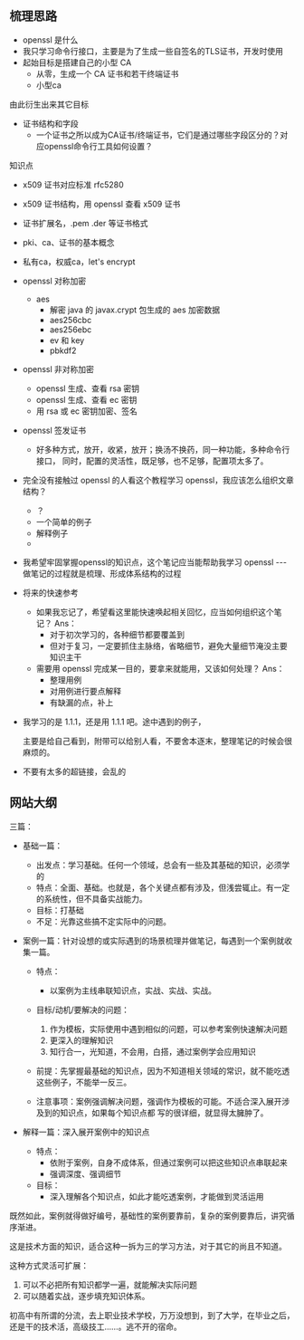 
## 梳理思路
- openssl 是什么
- 我只学习命令行接口，主要是为了生成一些自签名的TLS证书，开发时使用
- 起始目标是搭建自己的小型 CA
  - 从零，生成一个 CA 证书和若干终端证书
  - 小型ca

由此衍生出来其它目标
- 证书结构和字段
  - 一个证书之所以成为CA证书/终端证书，它们是通过哪些字段区分的？对应openssl命令行工具如何设置？

知识点
- x509 证书对应标准 rfc5280
- x509 证书结构，用 openssl 查看 x509 证书
- 证书扩展名，.pem .der 等证书格式
- pki、ca、证书的基本概念
- 私有ca，权威ca，let's encrypt

- openssl 对称加密
  - aes
    - 解密 java 的 javax.crypt 包生成的 aes 加密数据
    - aes256cbc
    - aes256ebc
    - ev 和 key
    - pbkdf2

- openssl 非对称加密
  - openssl 生成、查看 rsa 密钥
  - openssl 生成、查看 ec 密钥
  - 用 rsa 或 ec 密钥加密、签名

- openssl 签发证书
  - 好多种方式，放开，收紧，放开；换汤不换药，同一种功能，多种命令行接口，
    同时，配置的灵活性，既足够，也不足够，配置项太多了。

- 完全没有接触过 openssl 的人看这个教程学习 openssl，我应该怎么组织文章结构？
  - ？
  - 一个简单的例子
  - 解释例子
  -
- 我希望牢固掌握openssl的知识点，这个笔记应当能帮助我学习 openssl --- 做笔记的过程就是梳理、形成体系结构的过程
- 将来的快速参考
  - 如果我忘记了，希望看这里能快速唤起相关回忆，应当如何组织这个笔记？
    Ans：
    - 对于初次学习的，各种细节都要覆盖到
    - 但对于复习，一定要抓住主脉络，省略细节，避免大量细节淹没主要知识主干
  - 需要用 openssl 完成某一目的，要拿来就能用，又该如何处理？
    Ans：
    - 整理用例
    - 对用例进行要点解释
    - 有缺漏的点，补上

- 我学习的是 1.1.1，还是用 1.1.1 吧。途中遇到的例子，

  主要是给自己看到，附带可以给别人看，不要舍本逐末，整理笔记的时候会很麻烦的。

- 不要有太多的超链接，会乱的

## 网站大纲
三篇：

- 基础一篇：
  - 出发点：学习基础。任何一个领域，总会有一些及其基础的知识，必须学的
  - 特点：全面、基础。也就是，各个关键点都有涉及，但浅尝辄止。有一定的系统性，但不具备实战能力。
  - 目标：打基础
  - 不足：光靠这些搞不定实际中的问题。

- 案例一篇：针对设想的或实际遇到的场景梳理并做笔记，每遇到一个案例就收集一篇。

  - 特点：
    - 以案例为主线串联知识点，实战、实战、实战。
  - 目标/动机/要解决的问题：
    1. 作为模板，实际使用中遇到相似的问题，可以参考案例快速解决问题
    2. 更深入的理解知识
    3. 知行合一，光知道，不会用，白搭，通过案例学会应用知识

  - 前提：先掌握最基础的知识点，因为不知道相关领域的常识，就不能吃透这些例子，不能举一反三。
  - 注意事项：案例强调解决问题，强调作为模板的可能。不适合深入展开涉及到的知识点，如果每个知识点都
    写的很详细，就显得太臃肿了。

- 解释一篇：深入展开案例中的知识点
  - 特点：
    - 依附于案例，自身不成体系，但通过案例可以把这些知识点串联起来
    - 强调深度、强调细节
  - 目标：
    - 深入理解各个知识点，如此才能吃透案例，才能做到灵活运用

既然如此，案例就得做好编号，基础性的案例要靠前，复杂的案例要靠后，讲究循序渐进。

这是技术方面的知识，适合这种一拆为三的学习方法，对于其它的尚且不知道。

这种方式灵活可扩展：
1. 可以不必把所有知识都学一遍，就能解决实际问题
2. 可以随着实战，逐步填充知识体系。

初高中有所谓的分流，去上职业技术学校，万万没想到，到了大学，在毕业之后，还是干的技术活，高级技工……。逃不开的宿命。

